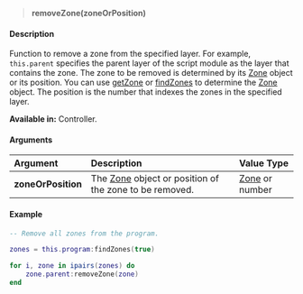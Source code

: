 >**removeZone(zoneOrPosition)**

#### Description

Function to remove a zone from the specified layer. For example, ``this.parent`` specifies the parent layer of the script module as the layer that contains the zone. The zone to be removed is determined by its [Zone](./Zone.md) object or its position. You can use [getZone](./getZone.md) or [findZones](./findZones.md) to determine the [Zone](./Zone.md) object. The position is the number that indexes the zones in the specified layer.

**Available in:** Controller.

#### Arguments

|Argument|Description|Value Type|
|:-|:-|:-|
|**zoneOrPosition**|The [Zone](./Zone.md) object or position of the zone to be removed.|[Zone](./Zone.md) or number|

#### Example

```lua
-- Remove all zones from the program.

zones = this.program:findZones(true)

for i, zone in ipairs(zones) do
    zone.parent:removeZone(zone)
end
```

